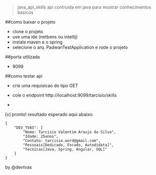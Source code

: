 > java_api_skills
api contruida em java
para mostrar conhecimentos basicos

##como baixar o projeto
- clone o projeto
- use uma ide (netbens ou intellij)
- instale maven e o spring
- selecione o arq. PadwanTestApplication e rode o projeto

##porta utilizada
- 9099

##como testar api
- crie uma requisicao do tipo GET
- cole o endpoint http://localhost:9099/tarcisio/skills

-

[x] pronto!
resultado esperado aqui abaixo:

```
{
    "DEV_TVAS": [
        "Nome: Tarcisio Valentim Araujo da Silva",
        "Idade: 25anos",
        "Contato: tarcisio.word@gmail.com",
        "Pessoais[Dedicado, Focado, Autodidata]",
        "Tecnicas[Java, Spring, Angular, SQL]"
    ]
}
```

by @devtvas
